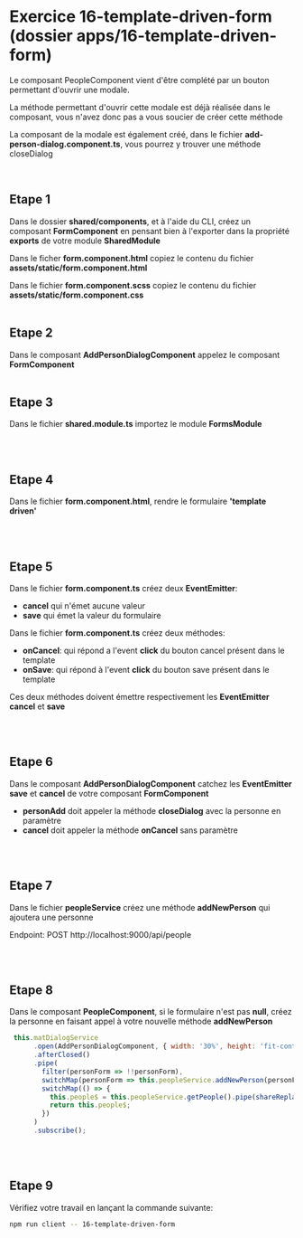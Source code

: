# Exercice 16-template-driven-form (dossier apps/16-template-driven-form)

Le composant PeopleComponent vient d'être complété par un bouton permettant d'ouvrir une modale.

La méthode permettant d'ouvrir cette modale est déjà réalisée dans le composant, vous n'avez donc pas a vous soucier de créer cette méthode

La composant de la modale est également créé, dans le fichier **add-person-dialog.component.ts**, vous pourrez y trouver une méthode closeDialog

<br>

## Etape 1

Dans le dossier **shared/components**, et à l'aide du CLI, créez un composant **FormComponent** en pensant bien à l'exporter dans la propriété **exports** de votre module **SharedModule**

Dans le ficher **form.component.html** copiez le contenu du fichier **assets/static/form.component.html**

Dans le fichier **form.component.scss** copiez le contenu du fichier **assets/static/form.component.css**
<br><br>

## Etape 2

Dans le composant **AddPersonDialogComponent** appelez le composant **FormComponent**
<br><br>

## Etape 3

Dans le fichier **shared.module.ts** importez le module **FormsModule**

<br><br>

## Etape 4

Dans le fichier **form.component.html**, rendre le formulaire **'template driven'**

<br><br>

## Etape 5

Dans le fichier **form.component.ts** créez deux **EventEmitter**:

-   **cancel** qui n'émet aucune valeur
-   **save** qui émet la valeur du formulaire

Dans le fichier **form.component.ts** créez deux méthodes:

-   **onCancel**: qui répond a l'event **click** du bouton cancel présent dans le template
-   **onSave**: qui répond à l'event **click** du bouton save présent dans le template

Ces deux méthodes doivent émettre respectivement les **EventEmitter** **cancel** et **save**

<br><br>

## Etape 6

Dans le composant **AddPersonDialogComponent** catchez les **EventEmitter** **save** et **cancel** de votre composant **FormComponent**

-   **personAdd** doit appeler la méthode **closeDialog** avec la personne en paramètre
-   **cancel** doit appeler la méthode **onCancel** sans paramètre

<br><br>

## Etape 7

Dans le fichier **peopleService** créez une méthode **addNewPerson** qui ajoutera une personne

Endpoint: POST http://localhost:9000/api/people

<br><br>

## Etape 8

Dans le composant **PeopleComponent**, si le formulaire n'est pas **null**, créez la personne en faisant appel à votre nouvelle méthode **addNewPerson**

```javascript
 this.matDialogService
      .open(AddPersonDialogComponent, { width: '30%', height: 'fit-content' })
      .afterClosed()
      .pipe(
        filter(personForm => !!personForm),
        switchMap(personForm => this.peopleService.addNewPerson(personForm)),
        switchMap(() => {
          this.people$ = this.peopleService.getPeople().pipe(shareReplay(1));
          return this.people$;
        })
      )
      .subscribe();
```

<br><br>

## Etape 9

Vérifiez votre travail en lançant la commande suivante:

```bash
npm run client -- 16-template-driven-form
```
